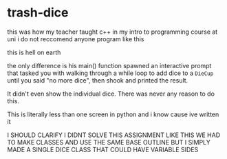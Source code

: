 # trash-dice
this was how my teacher taught c++ in my intro to programming course at uni
i do not reccomend anyone program like this

this is hell on earth

the only difference is his main() function spawned an interactive prompt
that tasked you with walking through a while loop to add dice to a `DieCup`
until you said "no more dice", then shook and printed the result.

It didn't even show the individual dice. There was never any reason to
do this.

This is literally less than one screen in python and i know cause ive written
it

I SHOULD CLARIFY I DIDNT SOLVE THIS ASSIGNMENT LIKE THIS
WE HAD TO MAKE CLASSES AND USE THE SAME BASE OUTLINE
BUT I SIMPLY MADE A SINGLE DICE CLASS THAT COULD HAVE VARIABLE SIDES
